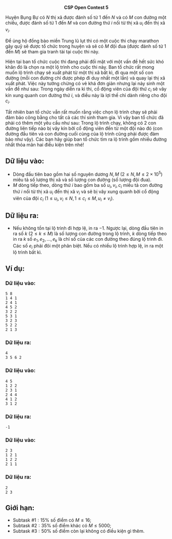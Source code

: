 **<center>CSP Open Contest 5</center>**

Huyện Bụng Bự có $N$ thị xã được đánh số từ $1$ đến $N$ và có $M$ con đường một chiều, được đánh số từ $1$ đến $M$ và con đường thứ $i$ nối từ thị xã $u_i$ đến thị xã $v_i$.

Để ủng hộ đồng bào miền Trung lũ lụt thì có một cuộc thi chạy marathon gây quỹ sẽ được tổ chức trong huyện và sẽ có $M$ đội đua (được đánh số từ $1$ đến $M$) sẽ tham gia tranh tài tại cuộc thi này.

Hiện tại ban tổ chức cuộc thi đang phải đối mặt với một vấn đề hết sức khó khăn đó là chọn ra một lộ trình cho cuộc thi này. Ban tổ chức rất mong muốn lộ trình chạy sẽ xuất phát từ một thị xã bất kì, đi qua một số con đường (mỗi con đường chỉ được phép đi duy nhất một lần) và quay lại thị xã xuất phát. Việc này tưởng chừng có vẻ khá đơn giản nhưng lại nảy sinh một vấn đề như sau: Trong ngày diễn ra kì thi, cổ động viên của đội thứ $c_i$ sẽ vây kín xung quanh con đường thứ $i$, và điều này là lợi thế chỉ dành riêng cho đội $c_i$.

Tất nhiên ban tổ chức vẫn rất muốn rằng việc chọn lộ trình chạy sẽ phải đảm bảo công bằng cho tất cả các thí sinh tham gia. Vì vậy ban tổ chức đã phải có thêm một yêu cầu như sau: Trong lộ trình chạy, không có $2$ con đường liên tiếp nào bị vây kín bởi cổ động viên đến từ một đội nào đó (con đường đầu tiên và con đường cuối cùng của lộ trình cũng phải được đảm bảo như vậy). Các bạn hãy giúp ban tổ chức tìm ra lộ trình gồm nhiều đường nhất thỏa mãn hai điều kiện trên nhé!

## Dữ liệu vào:
- Dòng đầu tiên bao gồm hai số nguyên dương $N, M\ (2 ≤ N, M ≤ 2 × 10^5)$ miêu tả số lượng thị xã và số lượng con đường (số lượng đội đua).
- $M$ dòng tiếp theo, dòng thứ $i$ bao gồm ba số $u_i, v_i, c_i$ miêu tả con đường thứ $i$ nối từ thị xã $u_i$ đến thị xã $v_i$ và sẽ bị vây xung quanh bởi cổ động viên của đội $c_i\ (1 ≤ u_i, v_i ≤ N, 1 ≤ c_i ≤ M, u_i ≠ v_i)$.

## Dữ liệu ra:
- Nếu không tồn tại lộ trình đi hợp lệ, in ra $-1$. Ngược lại, dòng đầu tiên in ra số $k\ (2 ≤ k ≤ M)$ là số lượng con đường trong lộ trình, $k$ dòng tiếp theo in ra $k$ số $e_1, e_2, …, e_k$ là chỉ số của các con đường theo đúng lộ trình đi. Các số $e_i$ phải đôi một phân biệt. Nếu có nhiều lộ trình hợp lệ, in ra một lộ trình bất kì.

## Ví dụ:
### Dữ liệu vào:
```
5 8
1 4 1
2 4 1
4 5 2
3 2 2
5 3 1
3 2 3
5 2 2
2 1 3
```

### Dữ liệu ra:
```
4
3 5 6 2
```

### Dữ liệu vào:
```
4 5
1 2 2
2 3 1
2 4 4
4 1 2
3 1 2
```

### Dữ liệu ra:
```
-1
```

### Dữ liệu vào:
```
2 3
1 2 1
1 2 2
2 1 1
```

### Dữ liệu ra:
```
2
2 3
```

## Giới hạn:
- Subtask $\#1: 15\%$ số điểm có $M ≤ 16$;
- Subtask $\#2: 35\%$ số điểm khác có $M ≤ 5000$;
- Subtask $\#3: 50\%$ số điểm còn lại không có điều kiện gì thêm.